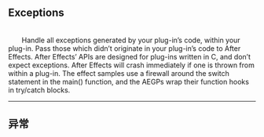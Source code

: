 ## Exceptions

<br>
&#160;&#160;&#160;&#160;&#160;&#160;
Handle all exceptions generated by your plug-in’s code, within your plug-in. Pass those which didn’t originate in your plug-in’s code to After Effects. After Effects’ APIs are designed for plug-ins written in C, and don’t expect exceptions. After Effects will crash immediately if one is thrown from within a plug-in. The effect samples use a firewall around the switch statement in the main() function, and the AEGPs wrap their function hooks in try/catch blocks.

***
## 异常

<br>
&#160;&#160;&#160;&#160;&#160;&#160;
